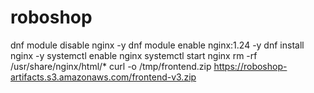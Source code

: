 # roboshop

dnf module disable nginx -y
dnf module enable nginx:1.24 -y
dnf install nginx -y
systemctl enable nginx
systemctl start nginx
rm -rf /usr/share/nginx/html/*
curl -o /tmp/frontend.zip https://roboshop-artifacts.s3.amazonaws.com/frontend-v3.zip

